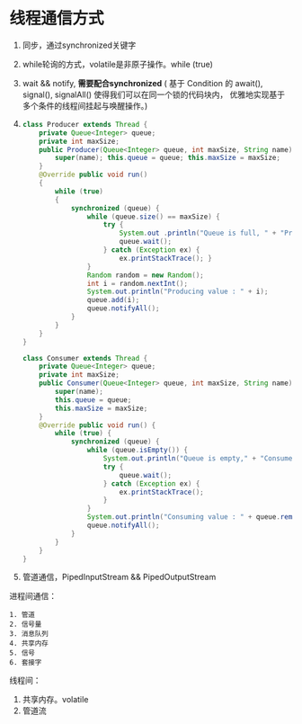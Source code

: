 # 线程通信方式

1. 同步，通过synchronized关键字

2. while轮询的方式，volatile是非原子操作。while (true)

3. wait && notify, **需要配合synchronized**  ( 基于 Condition 的 await(), signal(), signalAll() 使得我们可以在同一个锁的代码块内， 优雅地实现基于多个条件的线程间挂起与唤醒操作。)

4. ```java
   class Producer extends Thread { 
       private Queue<Integer> queue; 
       private int maxSize; 
       public Producer(Queue<Integer> queue, int maxSize, String name){ 
           super(name); this.queue = queue; this.maxSize = maxSize; 
       } 
       @Override public void run() 
       { 
           while (true) 
           { 
               synchronized (queue) { 
                   while (queue.size() == maxSize) { 
                       try { 
                           System.out .println("Queue is full, " + "Producer thread waiting for " + "consumer to take something from queue"); 
                           queue.wait(); 
                       } catch (Exception ex) { 
                           ex.printStackTrace(); } 
                   } 
                   Random random = new Random(); 
                   int i = random.nextInt(); 
                   System.out.println("Producing value : " + i); 
                   queue.add(i);
                   queue.notifyAll(); 
               } 
           } 
       } 
   } 
   
   class Consumer extends Thread { 
       private Queue<Integer> queue; 
       private int maxSize; 
       public Consumer(Queue<Integer> queue, int maxSize, String name){ 
           super(name); 
           this.queue = queue; 
           this.maxSize = maxSize; 
       } 
       @Override public void run() { 
           while (true) { 
               synchronized (queue) { 
                   while (queue.isEmpty()) { 
                       System.out.println("Queue is empty," + "Consumer thread is waiting" + " for producer thread to put something in queue"); 
                       try { 
                           queue.wait(); 
                       } catch (Exception ex) { 
                           ex.printStackTrace(); 
                       } 
                   } 
                   System.out.println("Consuming value : " + queue.remove()); 
                   queue.notifyAll(); 
               } 
           } 
       } 
   }
   ```

5. 管道通信，PipedInputStream && PipedOutputStream



进程间通信：

 	1. 管道
 	2. 信号量
 	3. 消息队列
 	4. 共享内存
 	5. 信号
 	6. 套接字



线程间：

1. 共享内存。volatile
2. 管道流